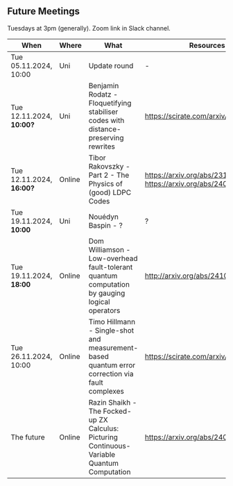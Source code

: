 ## Future Meetings

Tuesdays at 3pm (generally). Zoom link in Slack channel.

| When                       | Where  | What                                                                                           | Resources                                                          |
|----------------------------|--------|------------------------------------------------------------------------------------------------|--------------------------------------------------------------------|
| Tue 05.11.2024, 10:00      | Uni    | Update round                                                                                   | -                                                                  |
| Tue 12.11.2024, **10:00?** | Uni    | Benjamin Rodatz - Floquetifying stabiliser codes with distance-preserving rewrites             | https://scirate.com/arxiv/2410.17240                               |
| Tue 12.11.2024, **16:00?** | Online | Tibor Rakovszky - Part 2 - The Physics of (good) LDPC Codes                                    | https://arxiv.org/abs/2310.16032, https://arxiv.org/abs/2402.16831 |
| Tue 19.11.2024, **10:00**  | Uni    | Nouédyn Baspin - ?                                                                             | ?                                                                  |
| Tue 19.11.2024, **18:00**  | Online | Dom Williamson - Low-overhead fault-tolerant quantum computation by gauging logical operators  | http://arxiv.org/abs/2410.02213                                    |
| Tue 26.11.2024, 10:00      | Online | Timo Hillmann - Single-shot and measurement-based quantum error correction via fault complexes | https://scirate.com/arxiv/2410.12963                               |
| The future                 | Online | Razin Shaikh - The Focked-up ZX Calculus: Picturing Continuous-Variable Quantum Computation    | https://arxiv.org/abs/2406.02905                                   |
